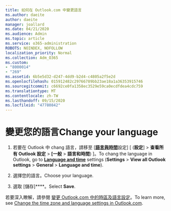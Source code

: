 ```yaml
---
title: 如何在 Outlook.com 中變更語言
ms.author: daeite
author: daeite
manager: joallard
ms.date: 04/21/2020
ms.audience: Admin
ms.topic: article
ms.service: o365-administration
ROBOTS: NOINDEX, NOFOLLOW
localization_priority: Normal
ms.collection: Adm_O365
ms.custom:
- "8000014"
- "269"
ms.assetid: 6b5e5d32-d247-4dd9-b2d4-c4805a2f5e2d
ms.openlocfilehash: 015912482c29766789bb23ae18a1a36353915746
ms.sourcegitcommit: c6692ce0fa1358ec3529e59ca0ecdfdea4cdc759
ms.translationtype: MT
ms.contentlocale: zh-TW
ms.lasthandoff: 09/15/2020
ms.locfileid: "47780842"
---
```

# <a name="change-your-language"></a><span data-ttu-id="7f202-102">變更您的語言</span><span class="sxs-lookup"><span data-stu-id="7f202-102">Change your language</span></span>

1. <span data-ttu-id="7f202-103">若要在 Outlook 中 chang 語言，請移至 [[**語言與時間**](https://outlook.live.com/mail/options/general/timeAndLanguage/regional)設定] [ (**設定**] \> **查看所有 Outlook 設定**  >  **[一般**  >  **語言和時間**) ]。</span><span class="sxs-lookup"><span data-stu-id="7f202-103">To chang the language in Outlook, go to [**Language and time**](https://outlook.live.com/mail/options/general/timeAndLanguage/regional) settings (**Settings** \> **View all Outlook settings** > **General** > **Language and time**).</span></span>

2. <span data-ttu-id="7f202-104">選擇您的語言。</span><span class="sxs-lookup"><span data-stu-id="7f202-104">Choose your language.</span></span>

3. <span data-ttu-id="7f202-105">選取 [儲存]\*\*\*\*。</span><span class="sxs-lookup"><span data-stu-id="7f202-105">Select **Save**.</span></span>

<span data-ttu-id="7f202-106">若要深入瞭解，請參閱 [變更 Outlook.com 中的時區及語言設定](https://go.microsoft.com/fwlink/p/?linkid=873132)。</span><span class="sxs-lookup"><span data-stu-id="7f202-106">To learn more, see [Change the time zone and language settings in Outlook.com](https://go.microsoft.com/fwlink/p/?linkid=873132).</span></span>